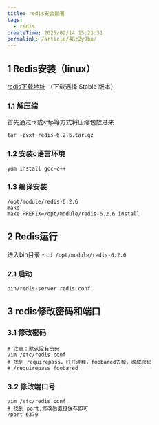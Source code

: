```yaml
---
title: redis安装部署
tags:
  - redis
createTime: 2025/02/14 15:23:31
permalink: /article/48z2y9bu/
---
```


## 1 Redis安装（linux）

[redis下载地址](https://redis.io/download) （下载选择 Stable 版本）

### 1.1 解压缩

首先通过rz或sftp等方式将压缩包放进来

```shell
tar -zvxf redis-6.2.6.tar.gz
```

### 1.2 安装c语言环境

```shell
yum install gcc-c++
```

### 1.3 编译安装

```shell
/opt/module/redis-6.2.6
make
make PREFIX=/opt/module/redis-6.2.6 install
```

## 2 Redis运行

进入bin目录 - `cd /opt/module/redis-6.2.6`

### 2.1 启动

```shell
bin/redis-server redis.conf
```

## 3 redis修改密码和端口

### 3.1 修改密码

```shell
# 注意：默认没有密码
vim /etc/redis.conf
# 找到 requirepass，打开注释，foobared去掉，改成密码
# /requirepass foobared 
```

### 3.2 修改端口号

```shell
vim /etc/redis.conf
# 找到 port,修改后直接保存即可
/port 6379
```
